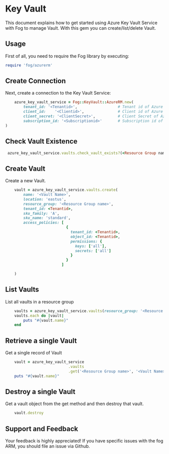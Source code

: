 # Key Vault

This document explains how to get started using Azure Key Vault Service with Fog to manage Vault. With this gem you can create/list/delete Vault.

## Usage

First of all, you need to require the Fog library by executing:

```ruby
require 'fog/azurerm'
```
## Create Connection

Next, create a connection to the Key Vault Service:

```ruby
    azure_key_vault_service = Fog::KeyVault::AzureRM.new(
        tenant_id: '<Tenantid>',                  # Tenant id of Azure Active Directory Application
        client_id:    '<Clientid>',               # Client id of Azure Active Directory Application
        client_secret: '<ClientSecret>',          # Client Secret of Azure Active Directory Application
        subscription_id: '<Subscriptionid>'       # Subscription id of an Azure Account
)
```

## Check Vault Existence

```ruby
 azure_key_vault_service.vaults.check_vault_exists?(<Resource Group name>, <Vault Name>)
```

## Create Vault

Create a new Vault.

```ruby
    vault = azure_key_vault_service.vaults.create(
        name: '<Vault Name>',
        location: 'eastus',
        resource_group: '<Resource Group name>',
        tenant_id: <Tenantid>,
        sku_family: 'A',
        sku_name: 'standard',
        access_policies: [
                           {
                             tenant_id: <Tenantid>,
                             object_id: <Tenantid>,
                             permissions: {
                               keys: ['all'],
                               secrets: ['all']
                             }
                           }
                         ]

    )
```

## List Vaults

List all vaults in a resource group

```ruby
    vaults = azure_key_vault_service.vaults(resource_group: '<Resource Group Name>')
    vaults.each do |vault|
        puts "#{vault.name}"
    end
```

## Retrieve a single Vault

Get a single record of Vault

```ruby
    vault = azure_key_vault_service
                            .vaults
                            .get('<Resource Group name>', '<Vault Name>')
    puts "#{vault.name}"
```

## Destroy a single Vault

Get a vault object from the get method and then destroy that vault.

```ruby
    vault.destroy
```

## Support and Feedback
Your feedback is highly appreciated! If you have specific issues with the fog ARM, you should file an issue via Github.
